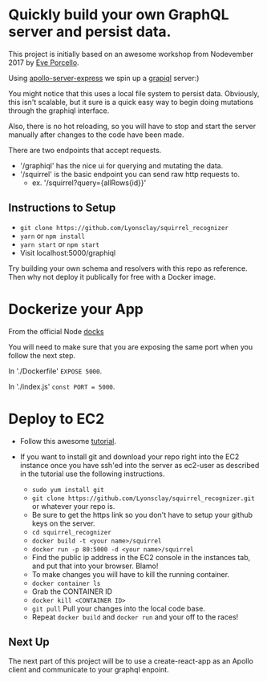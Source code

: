 # Quickly build your own GraphQL server and persist data. 

This project is initially based on an awesome workshop from Nodevember 2017 by [Eve Porcello](https://github.com/eveporcello/nodevember/tree/master/graphql-service).

Using [apollo-server-express](https://github.com/apollographql/apollo-server/tree/master/packages/apollo-server-express) we spin up a [grapiql](https://github.com/graphql/graphiql) server:)

You might notice that this uses a local file system to persist data. Obviously, this isn't scalable, but it sure is a quick easy way to begin doing mutations through the graphiql interface.

Also, there is no hot reloading, so you will have to stop and start the server manually after changes to the code have been made.

There are two endpoints that accept requests. 
 * '/graphiql' has the nice ui for querying and mutating the data.  
 * '/squirrel' is the basic endpoint you can send raw http requests to.
   * ex. '/squirrel?query={allRows{id}}'

## Instructions to Setup
 * ```git clone https://github.com/Lyonsclay/squirrel_recognizer```
 * ```yarn``` or ```npm install```
 * ```yarn start``` or ```npm start```
  * Visit localhost:5000/graphiql

Try building your own schema and resolvers with this repo as reference. Then why not deploy it publically for free with a Docker image.

# Dockerize your App
From the official Node [docks](https://nodejs.org/en/docs/guides/nodejs-docker-webapp/)
  
You will need to make sure that you are exposing the same port when you follow the next step.

In './Dockerfile'
```EXPOSE 5000```.

In './index.js'
```const PORT = 5000```.
  
# Deploy to EC2
  * Follow this awesome [tutorial](https://www.ybrikman.com/writing/2015/11/11/running-docker-aws-ground-up/).
  
  * If you want to install git and download your repo right into the EC2 instance once you have ssh'ed into the server as ec2-user as described in the tutorial use the following instructions.
    * ```sudo yum install git```
    * ```git clone https://github.com/Lyonsclay/squirrel_recognizer.git``` or whatever your repo is.
    * Be sure to get the https link so you don't have to setup your github keys on the server.
    * ```cd squirrel_recognizer```
    * ```docker build -t <your name>/squirrel``` 
    * ```docker run -p 80:5000 -d <your name>/squirrel```
    * Find the public ip address in the EC2 console in the instances tab, and put that into your browser. Blamo!
    * To make changes you will have to kill the running container.
    * ```docker container ls```
    * Grab the CONTAINER ID
    * ```docker kill <CONTAINER ID>```
    * ```git pull``` Pull your changes into the local code base.
    * Repeat `docker build` and `docker run` and your off to the races!

## Next Up
The next part of this project will be to use a create-react-app as an Apollo client and communicate to your graphql enpoint.
  
